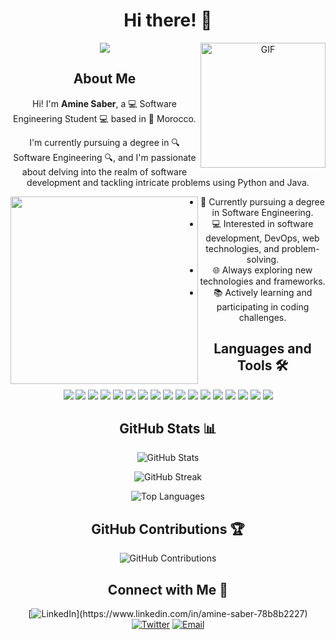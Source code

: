 <div align="center">

  # Hi there! 👋

  <a href="https://github.com/saber0amine">
    <img src="https://readme-typing-svg.demolab.com?font=Fira+Code&weight=500&size=35&pause=1000&center=true&width=435&lines=About+Amine+Saber">
  </a>

  <img align="right" alt="GIF" height="200px" src="https://media.giphy.com/media/du3J3cXyzhj75IOgvA/giphy.gif" />

  ## About Me

  Hi! I'm <b>Amine Saber</b>, a 💻 Software Engineering Student 💻 based in 📍 Morocco.

  I'm currently pursuing a degree in 🔍 Software Engineering 🔍, and I'm passionate about delving into the realm of software development and tackling intricate problems using Python and Java.

  <div align="center">
    <img align="left" width="300" src="https://pa1.narvii.com/6580/8098c6e9207376889eeb0532d9f5a0723c4d73f5_hq.gif"/>
  </div>

  - 🔭 Currently pursuing a degree in Software Engineering.
  - 💻 Interested in software development, DevOps, web technologies, and problem-solving.
  - 🌐 Always exploring new technologies and frameworks.
  - 📚 Actively learning and participating in coding challenges.

  ## Languages and Tools 🛠

  <div align="center">
    <img src="https://img.shields.io/badge/Code-Python-informational?style=flat&logo=python&logoColor=white&color=306998">
    <img src="https://img.shields.io/badge/Code-Java-informational?style=flat&logo=java&logoColor=white&color=007396">
    <img src="https://img.shields.io/badge/Web-Django-success?style=flat&logo=django&logoColor=white&color=092E20">
    <img src="https://img.shields.io/badge/Frontend-HTML5-success?style=flat&logo=html5&logoColor=white&color=E34F26">
    <img src="https://img.shields.io/badge/Frontend-CSS3-informational?style=flat&logo=css3&logoColor=white&color=1572B6">
    <img src="https://img.shields.io/badge/Frontend-Bootstrap-purple?style=flat&logo=bootstrap&logoColor=white&color=563D7C">
    <img src="https://img.shields.io/badge/Programming-C-informational?style=flat&logo=c&logoColor=white&color=A8B9CC">
    <img src="https://img.shields.io/badge/Database-Hibernate-green?style=flat&logo=hibernate&logoColor=white&color=59666C">
    <img src="https://img.shields.io/badge/JavaEE-servlets-orange?style=flat&logo=java&logoColor=white&color=F89820">
    <img src="https://img.shields.io/badge/Database-JDBC-blue?style=flat&logo=java&logoColor=white&color=007396">
    <img src="https://img.shields.io/badge/Web-JSP-yellow?style=flat&logo=java&logoColor=white&color=F89820">
    <img src="https://img.shields.io/badge/Modeling-UML-pink?style=flat&logo=uml&logoColor=white&color=536DFE">
    <img src="https://img.shields.io/badge/Methodology-Scrum-red?style=flat&logo=scrum&logoColor=white&color=292929">
    <img src="https://img.shields.io/badge/Database-MySQL-lightgrey?style=flat&logo=mysql&logoColor=white&color=4479A1">
    <img src="https://img.shields.io/badge/Version%20Control-Git/GitHub-yellowgreen?style=flat&logo=git&logoColor=white&color=F05032">
    <img src="https://img.shields.io/badge/OS%20&%20Scripting-Linux-blue?style=flat&logo=linux&logoColor=white&color=000000">
    <img src="https://img.shields.io/badge/Scripting-Shell%20Scripting-green?style=flat&logo=shell&logoColor=white&color=5391FE">
  </div>

  ## GitHub Stats 📊

  ![GitHub Stats](https://github-readme-stats.vercel.app/api?username=saber0amine&count_private=true&show_icons=true&theme=radical)

  ![GitHub Streak](https://github-readme-streak-stats.herokuapp.com/?user=saber0amine&theme=dark)

  ![Top Languages](https://github-readme-stats.vercel.app/api/top-langs/?username=saber0amine&layout=compact&theme=radical&hide_border=true)

  ## GitHub Contributions 🏆

  ![GitHub Contributions](https://github-readme-stats.vercel.app/api/wakatime?username=saber0amine&layout=compact&theme=radical)

  ## Connect with Me 🤝

  [![LinkedIn](https://img.shields.io/badge/-LinkedIn-0A66C2?style=flat&logo=linkedin&link=[YourLinkedInProfile](https://www.linkedin.com/in/amine-saber-78b8b2227))](https://www.linkedin.com/in/amine-saber-78b8b2227)
  [![Twitter](https://img.shields.io/badge/-Twitter-1DA1F2?style=flat&logo=twitter&link=https://twitter.com/saberamine000?t=dpLdjNn_zb9XFz7SaoYsZQ&s=08)](https://twitter.com/saberamine000?t=dpLdjNn_zb9XFz7SaoYsZQ&s=08)
  [![Email](https://img.shields.io/badge/-Email-D14836?style=flat&logo=gmail&link=mailto:saberamine000@gmail.com)](mailto:saberamine000@gmail.com)

</div>

